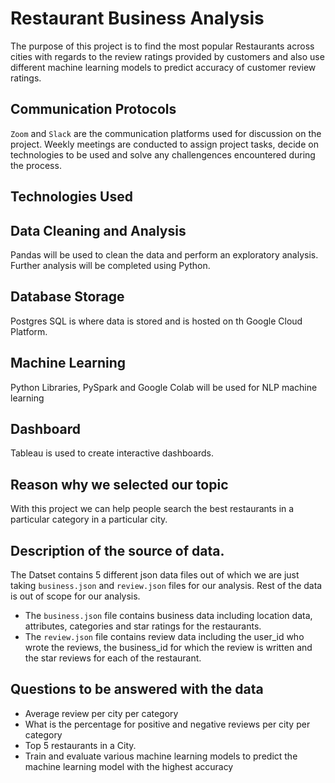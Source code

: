 # Restaurant Business Analysis

The purpose of this project is to find the most popular Restaurants across cities with regards to the review ratings provided by customers and also use different machine learning models to predict accuracy of customer review ratings.

## Communication Protocols

```Zoom``` and ```Slack``` are the communication platforms used for discussion on the project. Weekly meetings are conducted to assign project tasks, decide on technologies to be used and solve any challengences encountered during the process.

## Technologies Used

## Data Cleaning and Analysis

Pandas will be used to clean the data and perform an exploratory analysis. Further analysis will be completed using Python.

## Database Storage

Postgres SQL is where data is stored and is hosted on th Google Cloud Platform.

## Machine Learning

Python Libraries, PySpark and Google Colab will be used for NLP machine learning

## Dashboard

Tableau is used to create interactive dashboards.

## Reason why we selected our topic

With this project we can help people search the best restaurants in a particular category in a particular city.

## Description of the source of data.

The Datset contains 5 different json data files out of which we are just taking ```business.json``` and ```review.json``` files for our analysis. Rest of the data is out of scope for our analysis.

- The ```business.json``` file contains business data including location data, attributes, categories and star ratings for the restaurants.
- The ```review.json``` file contains review data including the user_id who wrote the reviews, the business_id  for which the review is written and the star reviews for each of the restaurant.

## Questions to be answered with the data

- Average review per city per category
- What is the percentage for positive and negative reviews per city per category
- Top 5 restaurants in a City.
- Train and evaluate various machine learning models to predict the machine learning model with the highest accuracy


